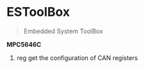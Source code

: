 # ESToolBox
> Embedded System ToolBox

**MPC5646C**

1. reg
	get the configuration of CAN registers
